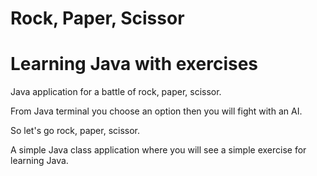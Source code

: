 # Rock, Paper, Scissor
# Learning Java with exercises

Java application for a battle of rock, paper, scissor.

From Java terminal you choose an option then you will fight with an AI.

So let's go rock, paper, scissor.

A simple Java class application where you will see a simple exercise for learning Java.
